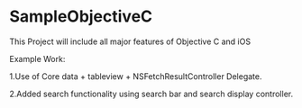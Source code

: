 # SampleObjectiveC

This Project will include all major features of Objective C and iOS

Example Work:

1.Use of Core data + tableview + NSFetchResultController Delegate.

2.Added search functionality using search bar and search display controller.

